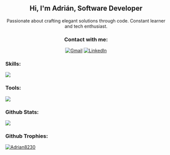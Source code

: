 <!-- SALUDO Y DESCRIPCIÓN -->
<h2 align="center">Hi, I'm Adrián, Software Developer</h2>
<p align="center">Passionate about crafting elegant solutions through code. Constant learner and tech enthusiast.</p>

<!-- CONTACTO CONMIGO -->
<h3 align="center">Contact with me:</h3>
<p align="center">
    <a href="mailto:alealcastanio@gmail.com"><img src="https://img.shields.io/badge/Gmail-D14836?style=for-the-badge&logo=gmail&logoColor=white" alt="Gmail" /></a>
    <a href="https://www.linkedin.com/in/adrián-leal-castaño-4074122b7/"><img src="https://img.shields.io/badge/LinkedIn-0077B5?style=for-the-badge&logo=linkedin&logoColor=white" alt="LinkedIn" /></a>
</p>

<!-- LENGUAJES -->
<h3 align="left"> 
  Skills:
</h3>
<p align="left">
   <img src="https://skillicons.dev/icons?i=html,css,js,php,react,nodejs,java,cs,dotnet" />
</p>

<!-- HERRAMIENTAS -->
<h3 align="left"> 
  Tools:
</h3>
<p align="left">
   <img src="https://skillicons.dev/icons?i=vscode,visualstudio,git,androidstudio," />
</p>


<h3 align="left">
  Github Stats:
</h3>
<picture>
  <source
    srcset="https://github-readme-stats.vercel.app/api?username=Adrian8230&show_icons=true&theme=dark"
    media="(prefers-color-scheme: dark)"
  />
  <source
    srcset="https://github-readme-stats.vercel.app/api?username=Adrian8230&show_icons=true"
    media="(prefers-color-scheme: light), (prefers-color-scheme: no-preference)"
  />
  <img src="https://github-readme-stats.vercel.app/api?username=Adrian8230&show_icons=true" />
</picture>
<!-- TROFEOS GITHUB -->
<h3 align="left">
  Github Trophies:
</h3>
<p align="left" style="margin: 0;">
  <a href="https://github.com/ryo-ma/github-profile-trophy"><img src="https://github-profile-trophy.vercel.app/?username=Adrian8230&theme=dracula&column=7" alt="Adrian8230" /></a>
</p>













